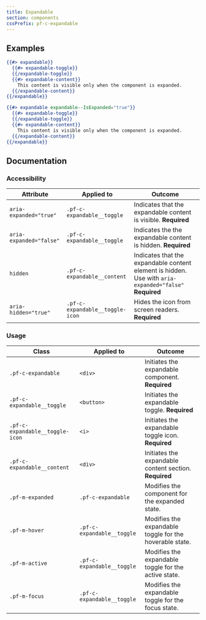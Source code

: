 ```yaml
---
title: Expandable
section: components
cssPrefix: pf-c-expandable
---
```


## Examples
```hbs title=Hidden
{{#> expandable}}
  {{#> expandable-toggle}}
  {{/expandable-toggle}}
  {{#> expandable-content}}
    This content is visible only when the component is expanded.
  {{/expandable-content}}
{{/expandable}}
```

```hbs title=Expanded
{{#> expandable expandable--IsExpanded="true"}}
  {{#> expandable-toggle}}
  {{/expandable-toggle}}
  {{#> expandable-content}}
    This content is visible only when the component is expanded.
  {{/expandable-content}}
{{/expandable}}
```

## Documentation
### Accessibility
| Attribute | Applied to | Outcome |
| -- | -- | -- |
| `aria-expanded="true"` | `.pf-c-expandable__toggle` | Indicates that the expandable content is visible. **Required** |
| `aria-expanded="false"` | `.pf-c-expandable__toggle` | Indicates the the expandable content is hidden. **Required** |
| `hidden` | `.pf-c-expandable__content` | Indicates that the expandable content element is hidden. Use with `aria-expanded="false"` **Required** |
| `aria-hidden="true"` | `.pf-c-expandable__toggle-icon` | Hides the icon from screen readers. **Required** |

### Usage
| Class | Applied to | Outcome |
| -- | -- | -- |
| `.pf-c-expandable` | `<div>` | Initiates the expandable component. **Required** |
| `.pf-c-expandable__toggle` | `<button>` | Initiates the expandable toggle. **Required** |
| `.pf-c-expandable__toggle-icon` | `<i>` | Initiates the expandable toggle icon. **Required** |
| `.pf-c-expandable__content` | `<div>` | Initiates the expandable content section. **Required** |
| `.pf-m-expanded` | `.pf-c-expandable` | Modifies the component for the expanded state. |
| `.pf-m-hover` | `.pf-c-expandable__toggle` | Modifies the expandable toggle for the hoverable state. |
| `.pf-m-active` | `.pf-c-expandable__toggle` | Modifies the expandable toggle for the active state. |
| `.pf-m-focus` | `.pf-c-expandable__toggle` | Modifies the expandable toggle for the focus state. |
